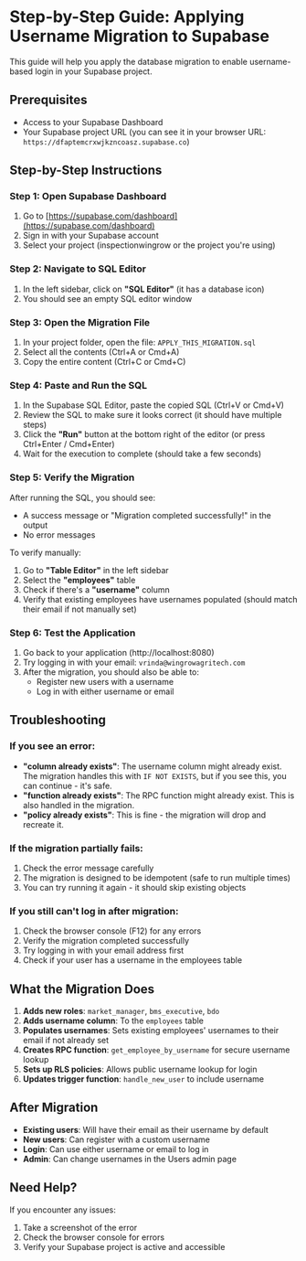 # Step-by-Step Guide: Applying Username Migration to Supabase

This guide will help you apply the database migration to enable username-based login in your Supabase project.

## Prerequisites
- Access to your Supabase Dashboard
- Your Supabase project URL (you can see it in your browser URL: `https://dfaptemcrxwjkzncoasz.supabase.co`)

## Step-by-Step Instructions

### Step 1: Open Supabase Dashboard
1. Go to [https://supabase.com/dashboard](https://supabase.com/dashboard)
2. Sign in with your Supabase account
3. Select your project (inspectionwingrow or the project you're using)

### Step 2: Navigate to SQL Editor
1. In the left sidebar, click on **"SQL Editor"** (it has a database icon)
2. You should see an empty SQL editor window

### Step 3: Open the Migration File
1. In your project folder, open the file: `APPLY_THIS_MIGRATION.sql`
2. Select all the contents (Ctrl+A or Cmd+A)
3. Copy the entire content (Ctrl+C or Cmd+C)

### Step 4: Paste and Run the SQL
1. In the Supabase SQL Editor, paste the copied SQL (Ctrl+V or Cmd+V)
2. Review the SQL to make sure it looks correct (it should have multiple steps)
3. Click the **"Run"** button at the bottom right of the editor (or press Ctrl+Enter / Cmd+Enter)
4. Wait for the execution to complete (should take a few seconds)

### Step 5: Verify the Migration
After running the SQL, you should see:
- A success message or "Migration completed successfully!" in the output
- No error messages

To verify manually:
1. Go to **"Table Editor"** in the left sidebar
2. Select the **"employees"** table
3. Check if there's a **"username"** column
4. Verify that existing employees have usernames populated (should match their email if not manually set)

### Step 6: Test the Application
1. Go back to your application (http://localhost:8080)
2. Try logging in with your email: `vrinda@wingrowagritech.com`
3. After the migration, you should also be able to:
   - Register new users with a username
   - Log in with either username or email

## Troubleshooting

### If you see an error:
- **"column already exists"**: The username column might already exist. The migration handles this with `IF NOT EXISTS`, but if you see this, you can continue - it's safe.
- **"function already exists"**: The RPC function might already exist. This is also handled in the migration.
- **"policy already exists"**: This is fine - the migration will drop and recreate it.

### If the migration partially fails:
1. Check the error message carefully
2. The migration is designed to be idempotent (safe to run multiple times)
3. You can try running it again - it should skip existing objects

### If you still can't log in after migration:
1. Check the browser console (F12) for any errors
2. Verify the migration completed successfully
3. Try logging in with your email address first
4. Check if your user has a username in the employees table

## What the Migration Does

1. **Adds new roles**: `market_manager`, `bms_executive`, `bdo`
2. **Adds username column**: To the `employees` table
3. **Populates usernames**: Sets existing employees' usernames to their email if not already set
4. **Creates RPC function**: `get_employee_by_username` for secure username lookup
5. **Sets up RLS policies**: Allows public username lookup for login
6. **Updates trigger function**: `handle_new_user` to include username

## After Migration

- **Existing users**: Will have their email as their username by default
- **New users**: Can register with a custom username
- **Login**: Can use either username or email to log in
- **Admin**: Can change usernames in the Users admin page

## Need Help?

If you encounter any issues:
1. Take a screenshot of the error
2. Check the browser console for errors
3. Verify your Supabase project is active and accessible


